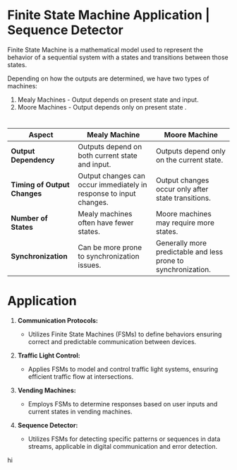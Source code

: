 
#  Finite State Machine Application | Sequence Detector 

Finite State Machine is a mathematical model used to represent the behavior of a sequential system with a states and transitions between those states.

Depending on how the outputs are determined, we have two types of machines:
 1. Mealy Machines - Output depends on present state and input. 
 2. Moore Machines - Output depends only on present state .
    
#
 | Aspect                   | Mealy Machine                                           | Moore Machine                                          |
|--------------------------|---------------------------------------------------------|--------------------------------------------------------|
| **Output Dependency**    | Outputs depend on both current state and input.         | Outputs depend only on the current state.               |
| **Timing of Output Changes** | Output changes can occur immediately in response to input changes. | Output changes occur only after state transitions.  |
| **Number of States**     | Mealy machines often have fewer states.                  | Moore machines may require more states.                 |
| **Synchronization**      | Can be more prone to synchronization issues.             | Generally more predictable and less prone to synchronization. |

# Application

1. **Communication Protocols:**
   - Utilizes Finite State Machines (FSMs) to define behaviors ensuring correct and predictable communication between devices.

2. **Traffic Light Control:**
   - Applies FSMs to model and control traffic light systems, ensuring efficient traffic flow at intersections.

3. **Vending Machines:**
   - Employs FSMs to determine responses based on user inputs and current states in vending machines.

4. **Sequence Detector:**
   - Utilizes FSMs for detecting specific patterns or sequences in data streams, applicable in digital communication and error detection.

hi
